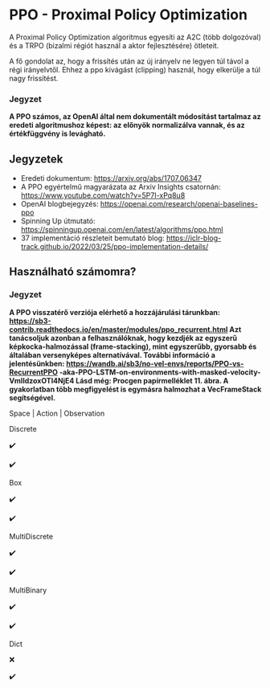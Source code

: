 # PPO - Proximal Policy Optimization

A Proximal Policy Optimization algoritmus egyesíti az A2C (több dolgozóval) és a TRPO (bizalmi régiót használ a aktor fejlesztésére) ötleteit.

A fő gondolat az, hogy a frissítés után az új irányelv ne legyen túl távol a régi irányelvtől. Ehhez a ppo kivágást (clipping) használ, hogy elkerülje a túl nagy frissítést.

### Jegyzet
__A PPO számos, az OpenAI által nem dokumentált módosítást tartalmaz az eredeti algoritmushoz képest: az előnyök normalizálva vannak, és az értékfüggvény is levágható.__

## Jegyzetek
- Eredeti dokumentum: https://arxiv.org/abs/1707.06347
- A PPO egyértelmű magyarázata az Arxiv Insights csatornán: https://www.youtube.com/watch?v=5P7I-xPq8u8
- OpenAI blogbejegyzés: https://openai.com/research/openai-baselines-ppo
- Spinning Up útmutató: https://spinningup.openai.com/en/latest/algorithms/ppo.html
- 37 implementáció részleteit bemutató blog: https://iclr-blog-track.github.io/2022/03/25/ppo-implementation-details/

## Használható számomra?

### Jegyzet
__A PPO visszatérő verziója elérhető a hozzájárulási tárunkban: https://sb3-contrib.readthedocs.io/en/master/modules/ppo_recurrent.html
Azt tanácsoljuk azonban a felhasználóknak, hogy kezdjék az egyszerű képkocka-halmozással (frame-stacking), mint egyszerűbb, gyorsabb és általában versenyképes alternatívával. További információ a jelentésünkben: https://wandb.ai/sb3/no-vel-envs/reports/PPO-vs-RecurrentPPO -aka-PPO-LSTM-on-environments-with-masked-velocity-VmlldzoxOTI4NjE4 Lásd még: Procgen papírmelléklet 11. ábra. A gyakorlatban több megfigyelést is egymásra halmozhat a VecFrameStack segítségével.__

Space | Action | Observation

Discrete

✔️

✔️

Box

✔️

✔️

MultiDiscrete

✔️

✔️

MultiBinary

✔️

✔️

Dict

❌

✔️


